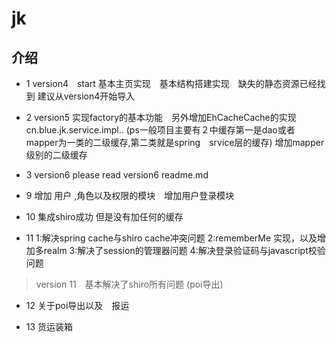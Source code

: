 # jk
## 介绍
+ 1 version4　start 基本主页实现　基本结构搭建实现　缺失的静态资源已经找到 建议从version4开始导入
+ 2 version5 实现factory的基本功能　另外增加EhCacheCache的实现 cn.blue.jk.service.impl..
(ps一般项目主要有２中缓存第一是dao或者mapper为一类的二级缓存,第二类就是spring　srvice层的缓存)
增加mapper级别的二级缓存

+ 3 version6 please read version6 readme.md

+ 9 增加 用户 ,角色以及权限的模块　增加用户登录模块
+ 10 集成shiro成功 但是没有加任何的缓存
+ 11 1:解决spring cache与shiro cache冲突问题 2:rememberMe 实现，以及增加多realm 3:解决了session的管理器问题 4:解决登录验证码与javascript校验问题

> version 11　基本解决了shiro所有问题 (poi导出)

+ 12 关于poi导出以及　报运

+ 13 货运装箱
